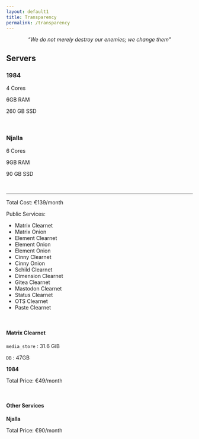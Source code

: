 ```yaml
---
layout: default1
title: Transparency
permalink: /transparency
---
```


<div style="text-align:center;">
<p><i>“We do not merely destroy our enemies; we change them"</i></p>
</div>

## Servers

### 1984

4 Cores

6GB RAM

260 GB SSD

<br>

### Njalla

6 Cores

9GB RAM

90 GB SSD

<br>

---

Total Cost: €139/month

Public Services:

- Matrix Clearnet
- Matrix Onion
- Element Clearnet
- Element Onion
- Element Onion
- Cinny Clearnet
- Cinny Onion
- Schild Clearnet
- Dimension Clearnet
- Gitea Clearnet
- Mastodon Clearnet
- Status Clearnet
- OTS Clearnet
- Paste Clearnet

<br>

#### Matrix Clearnet

`media_store` : 31.6 GiB

`DB` : 47GB

**1984**

Total Price: €49/month

<br>

#### Other Services

**Njalla**

Total Price: €90/month